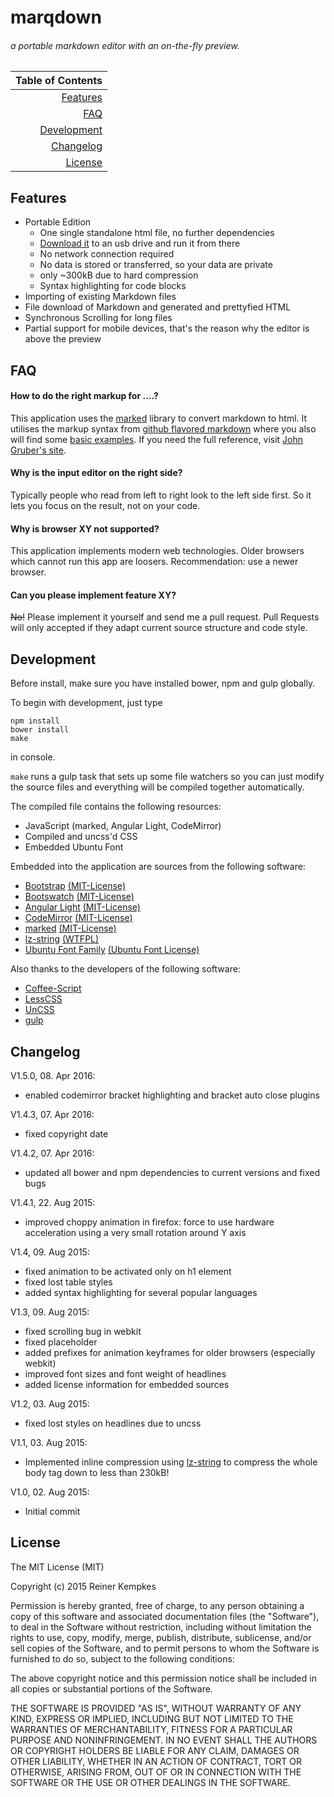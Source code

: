 # marqdown

###### a portable markdown editor with an on-the-fly preview.

|Table of Contents|
|--:|
|[Features](#features)|
|[FAQ](#faq)|
|[Development](#development)|
|[Changelog](#changelog)|
|[License](#license)|

## Features

- Portable Edition
	- One single standalone html file, no further dependencies
	- [Download it](#download-portable) to an usb drive and run it from there
	- No network connection required
	- No data is stored or transferred, so your data are private
	- only ~300kB due to hard compression
	- Syntax highlighting for code blocks
- Importing of existing Markdown files
- File download of Markdown and generated and prettyfied HTML
- Synchronous Scrolling for long files
- Partial support for mobile devices, that's the reason why the editor is above the preview

## FAQ

#### How to do the right markup for ....?
This application uses the [marked](https://github.com/chjj/marked) library to convert markdown to html.
It utilises the markup syntax from [github flavored markdown](https://help.github.com/articles/github-flavored-markdown/) where you also will find some [basic examples](https://help.github.com/articles/markdown-basics/).
If you need the full reference, visit [John Gruber's site](https://daringfireball.net/projects/markdown/).

#### Why is the input editor on the right side?
Typically people who read from left to right look to the left side first.
So it lets you focus on the result, not on your code.

#### Why is browser XY not supported?
This application implements modern web technologies.
Older browsers which cannot run this app are loosers.
Recommendation: use a newer browser.

#### Can you please implement feature XY?
~~No!~~ 
Please implement it yourself and send me a pull request.
Pull Requests will only accepted if they adapt current source structure and code style.

## Development

Before install, make sure you have installed bower, npm and gulp globally.

To begin with development, just type
```
npm install
bower install
make
```
in console.

```make``` runs a gulp task that sets up some file watchers so you can just modify the source files
and everything will be compiled together automatically.

The compiled file contains the following resources:
- JavaScript (marked, Angular Light, CodeMirror)
- Compiled and uncss'd CSS
- Embedded Ubuntu Font

Embedded into the application are sources from the following software:
- [Bootstrap](http://getbootstrap.com/) [(MIT-License)](https://github.com/twbs/bootstrap/blob/master/LICENSE)
- [Bootswatch](http://bootswatch.com/) [(MIT-License)](https://github.com/thomaspark/bootswatch/blob/gh-pages/LICENSE)
- [Angular Light](http://angularlight.org/) [(MIT-License)](https://github.com/lega911/angular-light/blob/master/LICENSE)
- [CodeMirror](http://codemirror.net/) [(MIT-License)](https://github.com/codemirror/CodeMirror/blob/master/LICENSE)
- [marked](https://github.com/chjj/marked) [(MIT-License)](https://github.com/chjj/marked/blob/master/LICENSE)
- [lz-string](https://github.com/pieroxy/lz-string) [(WTFPL)](https://github.com/pieroxy/lz-string/blob/master/LICENSE.txt) 
- [Ubuntu Font Family](https://www.google.com/fonts#UsePlace:use/Collection:Ubuntu) [(Ubuntu Font License)](http://font.ubuntu.com/licence/)

Also thanks to the developers of the following software:
- [Coffee-Script](http://coffeescript.org/)
- [LessCSS](http://lesscss.org/)
- [UnCSS](https://github.com/giakki/uncss)
- [gulp](http://gulpjs.com/)

## Changelog

V1.5.0, 08. Apr 2016:
- enabled codemirror bracket highlighting and bracket auto close plugins

V1.4.3, 07. Apr 2016:
- fixed copyright date

V1.4.2, 07. Apr 2016:
- updated all bower and npm dependencies to current versions and fixed bugs

V1.4.1, 22. Aug 2015:
- improved choppy animation in firefox: force to use hardware acceleration using a very small rotation around Y axis

V1.4, 09. Aug 2015:
- fixed animation to be activated only on h1 element
- fixed lost table styles
- added syntax highlighting for several popular languages

V1.3, 09. Aug 2015:
- fixed scrolling bug in webkit
- fixed placeholder
- added prefixes for animation keyframes for older browsers (especially webkit)
- improved font sizes and font weight of headlines
- added license information for embedded sources

V1.2, 03. Aug 2015:
- fixed lost styles on headlines due to uncss

V1.1, 03. Aug 2015:
- Implemented inline compression using [lz-string](https://github.com/pieroxy/lz-string) to compress the whole body tag down to less than 230kB!

V1.0, 02. Aug 2015:
- Initial commit

## License

The MIT License (MIT)

Copyright (c) 2015 Reiner Kempkes

Permission is hereby granted, free of charge, to any person obtaining a copy
of this software and associated documentation files (the "Software"), to deal
in the Software without restriction, including without limitation the rights
to use, copy, modify, merge, publish, distribute, sublicense, and/or sell
copies of the Software, and to permit persons to whom the Software is
furnished to do so, subject to the following conditions:

The above copyright notice and this permission notice shall be included in
all copies or substantial portions of the Software.

THE SOFTWARE IS PROVIDED "AS IS", WITHOUT WARRANTY OF ANY KIND, EXPRESS OR
IMPLIED, INCLUDING BUT NOT LIMITED TO THE WARRANTIES OF MERCHANTABILITY,
FITNESS FOR A PARTICULAR PURPOSE AND NONINFRINGEMENT. IN NO EVENT SHALL THE
AUTHORS OR COPYRIGHT HOLDERS BE LIABLE FOR ANY CLAIM, DAMAGES OR OTHER
LIABILITY, WHETHER IN AN ACTION OF CONTRACT, TORT OR OTHERWISE, ARISING FROM,
OUT OF OR IN CONNECTION WITH THE SOFTWARE OR THE USE OR OTHER DEALINGS IN
THE SOFTWARE.